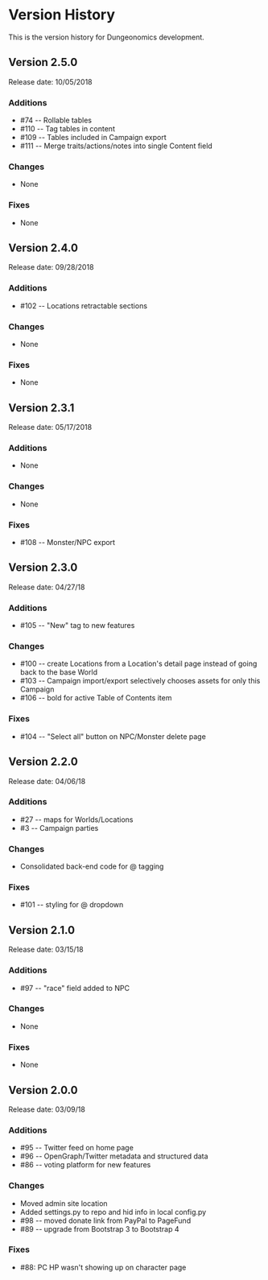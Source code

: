 # Version History

This is the version history for Dungeonomics development.


## Version 2.5.0

Release date: 10/05/2018

### Additions

* #74 -- Rollable tables
* #110 -- Tag tables in content
* #109 -- Tables included in Campaign export
* #111 -- Merge traits/actions/notes into single Content field

### Changes

* None

### Fixes

* None


## Version 2.4.0

Release date: 09/28/2018

### Additions

* #102 -- Locations retractable sections

### Changes

* None

### Fixes

* None


## Version 2.3.1

Release date: 05/17/2018

### Additions

* None

### Changes

* None

### Fixes

* #108 -- Monster/NPC export


## Version 2.3.0

Release date: 04/27/18

### Additions

* #105 -- "New" tag to new features

### Changes

* #100 -- create Locations from a Location's detail page instead of going back to the base World
* #103 -- Campaign import/export selectively chooses assets for only this Campaign
* #106 -- bold for active Table of Contents item

### Fixes

* #104 -- "Select all" button on NPC/Monster delete page


## Version 2.2.0

Release date: 04/06/18

### Additions

* #27 -- maps for Worlds/Locations
* #3 -- Campaign parties

### Changes

* Consolidated back-end code for @ tagging

### Fixes

* #101 -- styling for @ dropdown


## Version 2.1.0

Release date: 03/15/18

### Additions

* #97 -- "race" field added to NPC

### Changes

* None

### Fixes

* None


## Version 2.0.0

Release date: 03/09/18

### Additions

* #95 -- Twitter feed on home page
* #96 -- OpenGraph/Twitter metadata and structured data
* #86 -- voting platform for new features

### Changes

* Moved admin site location
* Added settings.py to repo and hid info in local config.py
* #98 -- moved donate link from PayPal to PageFund
* #89 -- upgrade from Bootstrap 3 to Bootstrap 4

### Fixes

* #88: PC HP wasn't showing up on character page
